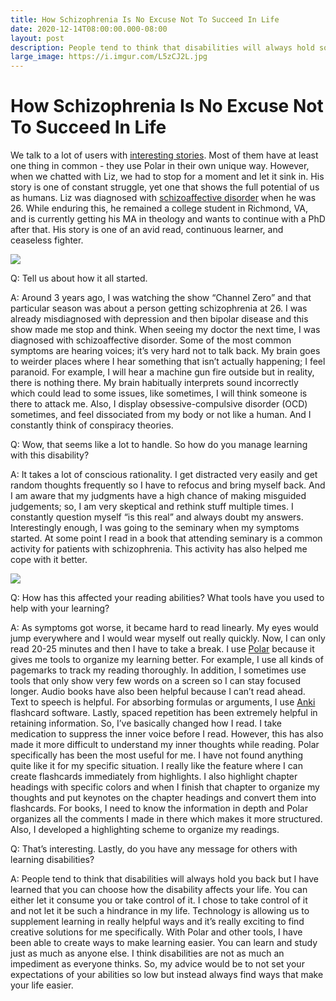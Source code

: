 ```yaml
---
title: How Schizophrenia Is No Excuse Not To Succeed In Life
date: 2020-12-14T08:00:00.000-08:00
layout: post
description: People tend to think that disabilities will always hold someone back but I have learned that you can choose how the disability will affect your life. You can either let it consume you or take control of it 
large_image: https://i.imgur.com/L5zCJ2L.jpg
---
```


# How Schizophrenia Is No Excuse Not To Succeed In Life

We talk to a lot of users with <a href="https://getpolarized.io/2020/11/18/How-I-Became-a-Space-Exploration-Enthusiast-in-a-Week.html">interesting stories</a>. Most of them have at least one thing in common - they use Polar in their own unique way. However, when we chatted with Liz, we had to stop for a moment and let it sink in. His story is one of constant struggle, yet one that shows the full potential of us as humans. Liz was diagnosed with <a href="https://www.mayoclinic.org/diseases-conditions/schizoaffective-disorder/symptoms-causes/syc-20354504">schizoaffective disorder</a> when he was 26. While enduring this, he remained a college student in Richmond, VA, and is currently getting his MA in theology and wants to continue with a PhD after that. His story is one of an avid read, continuous learner, and ceaseless fighter.

<img class="img-fluid" src="https://i.imgur.com/vlcr7G8.jpg">

Q: Tell us about how it all started.

A: Around 3 years ago, I was watching the show “Channel Zero” and that particular season was about a person getting schizophrenia at 26. I was already misdiagnosed with depression and then bipolar disease and this show made me stop and think. When seeing my doctor the next time, I was diagnosed with schizoaffective disorder. Some of the most common symptoms are hearing voices; it’s very hard not to talk back. My brain goes to weirder places where I hear something that isn’t actually happening; I feel paranoid. For example, I will hear a machine gun fire outside but in reality, there is nothing there. My brain habitually interprets sound incorrectly which could lead to some issues, like sometimes, I will think someone is there to attack me. Also, I display obsessive-compulsive disorder (OCD) sometimes, and feel dissociated from my body or not like a human. And I constantly think of conspiracy theories.

Q: Wow, that seems like a lot to handle. So how do you manage learning with this disability?

A: It takes a lot of conscious rationality. I get distracted very easily and get random thoughts frequently so I have to refocus and bring myself back. And I am aware that my judgments have a high chance of making misguided judgements; so, I am very skeptical and rethink stuff multiple times. I constantly question myself “is this real” and always doubt my answers. Interestingly enough, I was going to the seminary when my symptoms started. At some point I read in a book that attending seminary is a common activity for patients with schizophrenia. This activity has also helped me cope with it better.

 <img class="img-fluid" src="https://i.imgur.com/wY6n5hN.jpg">

Q: How has this affected your reading abilities? What tools have you used to help with your learning?

A: As symptoms got worse, it became hard to read linearly. My eyes would jump everywhere and I would wear myself out really quickly. Now, I can only read 20-25 minutes and then I have to take a break. I use <a href="https://getpolarized.io/">Polar</a> because it gives me tools to organize my learning better. For example, I use all kinds of pagemarks to track my reading thoroughly. In addition, I sometimes use tools that only show very few words on a screen so I can stay focused longer. Audio books have also been helpful because I can’t read ahead. Text to speech is helpful. For absorbing formulas or arguments, I use <a href="https://getpolarized.io/2020/03/27/17-Tips-For-Using-Anki-While-Studying-From-Home.html">Anki</a> flashcard software. Lastly, spaced repetition has been extremely helpful in retaining information. So, I’ve basically changed how I read. I take medication to suppress the inner voice before I read. However, this has also made it more difficult to understand my inner thoughts while reading. Polar specifically has been the most useful for me. I have not found anything quite like it for my specific situation. I really like the feature where I can create flashcards immediately from highlights. I also highlight chapter headings with specific colors and when I finish that chapter to organize my thoughts and put keynotes on the chapter headings and convert them into flashcards. For books, I need to know the information in depth and Polar organizes all the comments I made in there which makes it more structured. Also, I developed a highlighting scheme to organize my readings.

  
Q: That’s interesting. Lastly, do you have any message for others with learning disabilities?

A: People tend to think that disabilities will always hold you back but I have learned that you can choose how the disability affects your life. You can either let it consume you or take control of it. I chose to take control of it and not let it be such a hindrance in my life. Technology is allowing us to supplement learning in really helpful ways and it’s really exciting to find creative solutions for me specifically. With Polar and other tools, I have been able to create ways to make learning easier. You can learn and study just as much as anyone else. I think disabilities are not as much an impediment as everyone thinks. So, my advice would be to not set your expectations of your abilities so low but instead always find ways that make your life easier.

